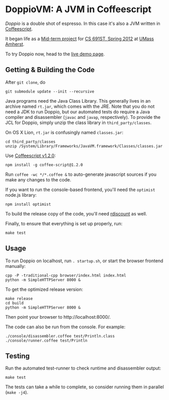DoppioVM: A JVM in Coffeescript
=================================

_Doppio_ is a double shot of espresso.
In this case it's also a JVM written in [Coffeescript](http://coffeescript.org/).

It began life as a [Mid-term project](http://plasma.cs.umass.edu/emery/grad-systems-project-1) 
for [CS 691ST, Spring 2012](http://plasma.cs.umass.edu/emery/grad-systems)
at [UMass Amherst](http://www.cs.umass.edu/).

To try Doppio now, head to the [live demo page](http://int3.github.com/doppio/).


Getting & Building the Code
---------------------------

After `git clone`, do

    git submodule update --init --recursive

Java programs need the Java Class Library. This generally lives in
an archive named `rt.jar`, which comes with the JRE. Note that you
do not need a JDK to run Doppio, but our automated tests do require
a Java compiler and disassembler (`javac` and `javap`, respectively).
To provide the JCL for Doppio, simply unzip the class library in
`third_party/classes`.

On OS X Lion, `rt.jar` is confusingly named `classes.jar`:

    cd third_party/classes
    unzip /System/Library/Frameworks/JavaVM.framework/Classes/classes.jar

Use [Coffeescript v1.2.0][coffee]:

    npm install -g coffee-script@1.2.0

Run `coffee -wc */*.coffee &` to auto-generate javascript sources if you make any changes to the code.

If you want to run the console-based frontend, you'll need the `optimist` node.js library:

    npm install optimist
   
To build the release copy of the code, you'll need [rdiscount][rdisc] as well.

Finally, to ensure that everything is set up properly, run:

    make test

[coffee]: http://coffeescript.org/
[rdisc]: https://github.com/rtomayko/rdiscount

Usage
-----

To run Doppio on localhost, run `. startup.sh`, or start the browser frontend manually:

    cpp -P -traditional-cpp browser/index.html index.html
    python -m SimpleHTTPServer 8000 &

To get the optimized release version:

    make release
    cd build
    python -m SimpleHTTPServer 8000 &

Then point your browser to http://localhost:8000/.

The code can also be run from the console. For example:

    ./console/disassembler.coffee test/Println.class
    ./console/runner.coffee test/Println

Testing
-------

Run the automated test-runner to check runtime and disassembler output:

    make test

The tests can take a while to complete, so consider running them in parallel (`make -j4`).
